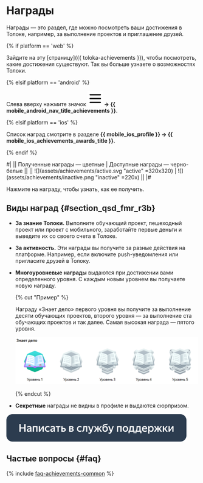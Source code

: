 # Награды

Награды — это раздел, где можно посмотреть ваши достижения в Толоке, например, за выполнение проектов и приглашение друзей.

{% if platform == 'web' %}

Зайдите на эту [страницу]({{ toloka-achievements }}), чтобы посмотреть, какие достижения существуют. Так вы больше узнаете о возможностях Толоки.

{% elsif platform == 'android' %}

Слева вверху нажмите значок **![](assets/hamburger-menu.svg) → {{ mobile_android_nav_title_achievements }}**.

{% elsif platform == 'ios' %}

Список наград смотрите в разделе **{{ mobile_ios_profile }} → {{ mobile_ios_achievements_awards_title }}**.

{% endif %}

#|
|| Полученные награды — цветные         | Доступные награды — черно-белые        ||
|| ![](assets/achievements/active.svg "active" =320x320)  | ![](assets/achievements/inactive.png "inactive" =220x)  ||
|#

Нажмите на награду, чтобы узнать, как ее получить.

## Виды наград {#section_qsd_fmr_r3b}

- **За знание Толоки.** Выполните обучающий проект, пешеходный проект или проект с мобильного, заработайте первые деньги и выведите их со своего счета в Толоке.
- **За активность.** Эти награды вы получите за разные действия на платформе. Например, если включите push-уведомления или пригласите друзей в Толоку.
- **Многоуровневые награды** выдаются при достижении вами определенного уровня. С каждым новым уровнем вы получаете новую награду.

    {% cut "Пример" %}

    Награду «Знает дело» первого уровня вы получите за выполнение десяти обучающих проектов, второго уровня — за выполнение ста обучающих проектов и так далее. Самая высокая награда — пятого уровня.

	![](assets/achievements/multilevel.png)

	{% endcut %}

- **Секретные** награды не видны в профиле и выдаются сюрпризом.


[![](assets/buttons/contact-support.svg)](troubleshooting/troubleshooting.md#not_working_properly)

## Частые вопросы {#faq}

{% include [faq-achievements-common](_includes/achievements/achievement-faq/achievements.md) %}